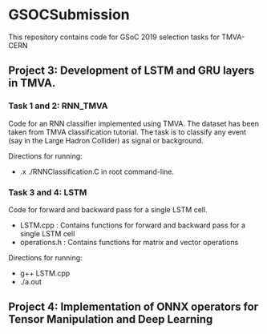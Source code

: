 # GSOCSubmission

This repository contains code for GSoC 2019 selection tasks for TMVA-CERN 

##  Project 3: Development of LSTM and GRU layers in TMVA.


### Task 1 and 2: RNN_TMVA

Code for an RNN classifier implemented using TMVA. The dataset has been taken from TMVA classification tutorial. The task is to classify any event (say in the Large Hadron Collider) as signal or background.

Directions for running: 

* .x ./RNNClassification.C in root command-line.



### Task 3 and 4: LSTM

Code for forward and backward pass for a single LSTM cell. 

* LSTM.cpp     :   Contains functions for forward and backward pass for a single LSTM cell
* operations.h :   Contains functions for matrix and vector operations 

Directions for running:

* g++ LSTM.cpp
* ./a.out


##  Project 4:  Implementation of ONNX operators for Tensor Manipulation and Deep Learning


